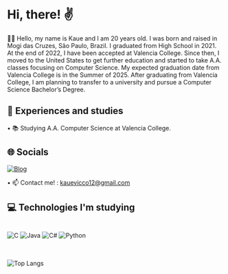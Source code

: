 # Hi, there! ✌

🙋‍♂ Hello, my name is Kaue and I am 20 years old. I was born and raised
in Mogi das Cruzes, São Paulo, Brazil. I graduated from High
School in 2021. At the end of 2022, I have been accepted at
Valencia College. Since then, I moved to the United States to get
further education and started to take A.A. classes focusing on
Computer Science. My expected graduation date from Valencia
College is in the Summer of 2025. After graduating from Valencia
College, I am planning to transfer to a university and pursue a
Computer Science Bachelor’s Degree.


<div>

## 🌱 Experiences and studies

• 📚 Studying A.A. Computer Science at Valencia College.
<br>

</div>

## 🌐 Socials

<div>

[![Blog](https://img.shields.io/badge/LinkedIn-0077B5?style=for-the-badge&logo=linkedin&logoColor=white)](https://www.linkedin.com/in/kauevicco/)

• 📫 Contact me! : kauevicco12@gmail.com


</div>


## 💻 Technologies I'm studying 

<div style="display: inline_block">
<br>
    <img align="center" alt="C" src="https://img.shields.io/badge/HTML5-E34F26?style=for-the-badge&logo=html5&logoColor=white](https://img.shields.io/badge/c%23-%23239120.svg?style=for-the- badge&logo=csharp&logoColor=white"> 
    <img align="center" alt="Java" src="https://img.shields.io/badge/CSS3-1572B6?style=for-the-badge&logo=css3&logoColor=white](https://img.shields.io/badge/java-%23ED8B00.svg?style=for-the-badge&logo=openjdk&logoColor=white">
    <img align="center" alt="C#" src="https://img.shields.io/badge/JavaScript-F7DF1E?style=for-the-badge&logo=javascript&logoColor=black](https://img.shields.io/badge/c%23-%23239120.svg?style=for-the-badge&logo=csharp&logoColor=white">
    <img align="center" alt="Python" src="https://img.shields.io/badge/Python-14354C?style=for-the-badge&logo=python&logoColor=white">


</div>

<br>
<br>

<div>


![Top Langs](https://github-readme-stats.vercel.app/api/top-langs/?username=KaueVicco&layout=compact)


</div>
